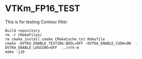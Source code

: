 # VTKm_FP16_TEST
This is  for testing Contour filter

```
Build repository
rm -r CMakeFiles/
rm cmake_install.cmake CMakeCache.txt Makefile
cmake -DVTKm_ENABLE_TESTING:BOOL=OFF -DVTKm_ENABLE_CUDA=ON  -DVTKm_ENABLE_LOGGING=OFF  ../vtk-m
make -j16
```
